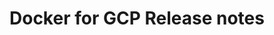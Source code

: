 <!--[metadata]>
+++
title = "Docker for GCP Release notes"
description = "Docker for GCP Release notes"
keywords = ["iaas, gcp"]
[menu.main]
identifier="gcp-release-notes"
parent = "docs-gcp"
name = "Release Notes"
weight="400"
+++
<![end-metadata]-->

# Docker for GCP Release notes
